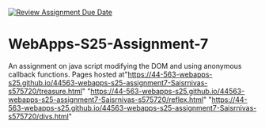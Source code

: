 [![Review Assignment Due Date](https://classroom.github.com/assets/deadline-readme-button-22041afd0340ce965d47ae6ef1cefeee28c7c493a6346c4f15d667ab976d596c.svg)](https://classroom.github.com/a/44LzP_Z4)
# WebApps-S25-Assignment-7
An assignment on java script modifying the DOM and using anonymous callback functions.
Pages hosted at"https://44-563-webapps-s25.github.io/44563-webapps-s25-assignment7-Saisrnivas-s575720/treasure.html"
                "https://44-563-webapps-s25.github.io/44563-webapps-s25-assignment7-Saisrnivas-s575720/reflex.html"
                "https://44-563-webapps-s25.github.io/44563-webapps-s25-assignment7-Saisrnivas-s575720/divs.html"
